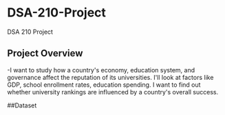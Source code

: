 # DSA-210-Project
DSA 210 Project
## Project Overview
-I want to study how a country's economy, education system, and governance affect the reputation of its universities. I'll look at factors like GDP, school enrollment rates, education spending. I want to find out whether university rankings are influenced by a country's overall success. 

##Dataset


